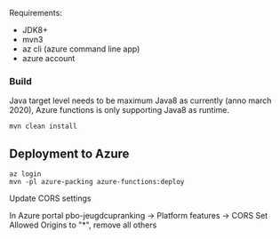 Requirements: 
* JDK8+
* mvn3
* az cli (azure command line app)
* azure account

### Build
Java target level needs to be maximum Java8 as currently (anno march 2020), Azure functions is only supporting Java8 as runtime.

```
mvn clean install
```

## Deployment to Azure

```
az login
mvn -pl azure-packing azure-functions:deploy
```

Update CORS settings

In Azure portal
pbo-jeugdcupranking -> Platform features -> CORS
Set Allowed Origins to "*", remove all others